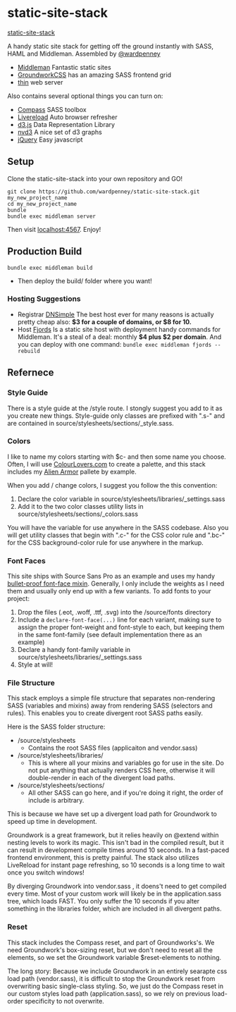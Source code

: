 # static-site-stack
[static-site-stack](https://github.com/wardpenney/static-site-stack)

A handy static site stack for getting off the ground instantly with SASS, HAML and Middleman. Assembled by [@wardpenney](http://twitter.com/wardpenney)

* [Middleman](http://middlemanapp.com/) Fantastic static sites
* [GroundworkCSS](http://groundwork.sidereel.com/) has an amazing SASS frontend grid
* [thin](http://code.macournoyer.com/thin/) web server

Also contains several optional things you can turn on:

* [Compass](http://compass-style.org/) SASS toolbox
* [Livereload](http://livereload.com/) Auto browser refresher
* [d3.js](http://d3js.org/) Data Representation Library
* [nvd3](http://nvd3.org/) A nice set of d3 graphs
* [jQuery](http://jquery.com/) Easy javascript

## Setup
Clone the static-site-stack into your own repository and GO!

```
git clone https://github.com/wardpenney/static-site-stack.git my_new_project_name
cd my_new_project_name
bundle
bundle exec middleman server
```
Then visit [localhost:4567](http://localhost:4567). Enjoy!


## Production Build
```
bundle exec middleman build
```
* Then deploy the build/ folder where you want! 

### Hosting Suggestions

* Registrar [DNSimple](https://dnsimple.com/) The best host ever for many reasons is actually pretty cheap also: **$3 for a couple of domains, or $8 for 10.**
* Host [Fjords](http://fjords.cc/) Is a static site host with deployment handy commands for Middleman. It's a steal of a deal: monthly **$4 plus $2 per domain**. And you can deploy with one command: `bundle exec middleman fjords --rebuild`

## Refernece
### Style Guide
There is a style guide at the /style route. I stongly suggest you add to it as you create new things. Style-guide only classes are prefixed with ".s-" and are contained in source/stylesheets/sections/_style.sass.
### Colors
I like to name my colors starting with $c- and then some name you choose. Often, I will use [ColourLovers.com](http://www.colourlovers.com) to create a palette, and this stack includes my [Alien Armor](http://www.colourlovers.com/palette/2871924/Alien_Armor) pallete by example. 

When you add / change colors, I suggest you follow the this convention:

1. Declare the color variable in source/stylesheets/libraries/_settings.sass
2. Add it to the two color classes utility lists in source/stylesheets/sections/_colors.sass

You will have the variable for use anywhere in the SASS codebase. Also you will get utility classes that begin with ".c-" for the CSS color rule and ".bc-" for the CSS background-color rule for use anywhere in the markup. 
### Font Faces
This site ships with Source Sans Pro as an example and uses my handy [bullet-proof font-face mixin](http://http://pivotallabs.com/bulletproof-font-face-syntax-with-sass/). Generally, I only include the weights as I need them and usually only end up with a few variants. To add fonts to your project:

1. Drop the files (.eot, .woff, .ttf, .svg) into the /source/fonts directory
2. Include a `declare-font-face(...)` line for each variant, making sure to assign the proper font-weight and font-style to each, but keeping them in the same font-family (see default implementation there as an example)
3. Declare a handy font-family variable in source/stylesheets/libraries/_settings.sass
4. Style at will!

### File Structure
This stack employs a simple file structure that separates non-rendering SASS (variables and mixins) away from rendering SASS (selectors and rules). This enables you to create divergent root SASS paths easily.

Here is the SASS folder structure:

* /source/stylesheets
	* Contains the root SASS files (applicaiton and vendor.sass)
* /source/stylesheets/libraries/
	* This is where all your mixins and variables go for use in the site. Do not put anything that actually renders CSS here, otherwise it will double-render in each of the divergent load paths.
* /source/stylesheets/sections/
	* All other SASS can go here, and if you're doing it right, the order of include is arbitrary. 

This is because we have set up a divergent load path for Groundwork to speed up time in development. 

Groundwork is a great framework, but it relies heavily on @extend within nesting levels to work its magic. This isn't bad in the compiled result, but it can result in development compile times around 10 seconds. In a fast-paced frontend environment, this is pretty painful. The stack also utilizes LiveReload for instant page refreshing, so 10 seconds is a long time to wait once you switch windows!

By diverging Groundwork into vendor.sass , it doens't need to get compiled every time. Most of your custom work will likely be in the application.sass tree, which loads FAST. You only suffer the 10 seconds if you alter something in the libraries folder, which are included in all divergent paths. 

### Reset
This stack includes the Compass reset, and part of Groundworks's. We need Groundwork's box-sizing reset, but we don't need to reset all the elements, so we set the Groundwork variable $reset-elements to nothing. 

The long story: Because we include Groundwork in an entirely searapte css load path (vendor.sass), it is difficult to stop the Groundwork reset from overwriting basic single-class styling. So, we just do the Compass reset in our custom styles load path (application.sass), so we rely on previous load-order specificity to not overwrite. 